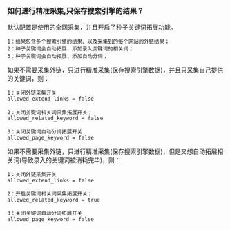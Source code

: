 ### 如何进行精准采集,只保存搜索引擎的结果？

默认配置是使用的全网采集，并且开启了种子关键词拓展功能。

```
1：结果包含多个搜索引擎的结果、以及采集到的每个网站的外链结果；
2：种子关键词会自动拓展，添加录入关键词的相关词；
3：种子关键词会自动拓展，添加自动分词；
```

如果不需要采集外链，只进行精准采集(保存搜索引擎数据)，并且只采集自己提供的关键词，则：
```
1：关闭外链采集开关
allowed_extend_links = false

2：关闭关键词相关词采集拓展开关；
allowed_related_keyword = false

3：关闭关键词自动分词拓展开关
allowed_page_keyword = false

```

如果不需要采集外链，只进行精准采集(保存搜索引擎数据)，但是又想自动拓展相关词(导致录入的关键词被消耗完毕)，则：
```
1：关闭外链采集开关
allowed_extend_links = false

2：开启关键词相关词采集拓展开关；
allowed_related_keyword = true

3：关闭关键词自动分词拓展开关
allowed_page_keyword = false

```